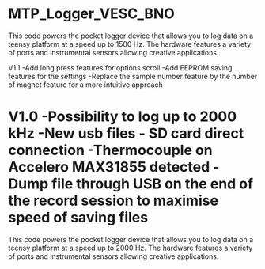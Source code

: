 # MTP_Logger_VESC_BNO
 This code powers the pocket logger device that allows you to log data on a teensy platform at a speed up to 1500 Hz. The hardware features a variety of ports and instrumental sensors allowing creative applications.

V1.1
-Add long press features for options scroll
-Add EEPROM saving features for the settings
-Replace the sample number feature by the number of magnet feature for a more intuitive approach

V1.0
-Possibility to log up to 2000 kHz
-New usb files - SD card direct connection
-Thermocouple on Accelero MAX31855 detected
-Dump file through USB on the end of the record session to maximise speed of saving files
=======

 This code powers the pocket logger device that allows you to log data on a teensy platform at a speed up to 2000 Hz. The hardware features a variety of ports and instrumental sensors allowing creative applications.
